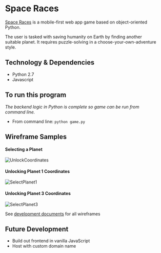 # Space Races
[Space Races](http://www.space-races.com/) is a mobile-first web app game based on object-oriented Python.

The user is tasked with saving humanity on Earth by finding another suitable planet.  It requires puzzle-solving in a choose-your-own-adventure style.


## Technology & Dependencies
* Python 2.7
* Javascript


## To run this program
*The backend logic in Python is complete so game can be run from command line.*
* From command line: `python game.py`



## Wireframe Samples

#### Selecting a Planet
![UnlockCoordinates](https://res.cloudinary.com/dckkkjkuz/image/upload/c_scale,w_400/v1509154912/space-races/SelectPuzzle.png)


#### Unlocking Planet 1 Coordinates
![SelectPlanet1](https://res.cloudinary.com/dckkkjkuz/image/upload/c_scale,w_400/v1509161143/space-races/UnlockPlanet1.png)


#### Unlocking Planet 3 Coordinates
![SelectPlanet3](https://res.cloudinary.com/dckkkjkuz/image/upload/c_scale,w_400/v1509154921/space-races/UnlockPlanet3.png)


See [development documents][docs] for all wireframes

[docs]: docs/


## Future Development
* Build out frontend in vanilla JavaScript
* Host with custom domain name
